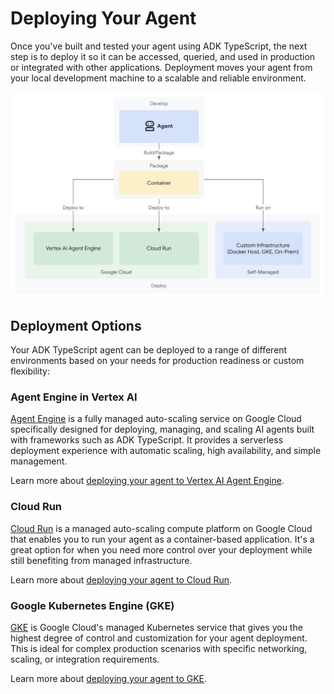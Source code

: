 # Deploying Your Agent

Once you've built and tested your agent using ADK TypeScript,
the next step is to deploy it so it can be accessed, queried, and used in
production or integrated with other applications. Deployment moves your agent
from your local development machine to a scalable and reliable environment.

<img src="../assets/deploy-agent.png" alt="Deploying your agent">

## Deployment Options

Your ADK TypeScript agent can be deployed to a range of different environments based
on your needs for production readiness or custom flexibility:

### Agent Engine in Vertex AI

[Agent Engine](agent-engine.md) is a fully managed auto-scaling service on Google Cloud
specifically designed for deploying, managing, and scaling AI agents built with
frameworks such as ADK TypeScript. It provides a serverless deployment experience with
automatic scaling, high availability, and simple management.

Learn more about [deploying your agent to Vertex AI Agent Engine](agent-engine.md).

### Cloud Run

[Cloud Run](https://cloud.google.com/run) is a managed auto-scaling compute platform on
Google Cloud that enables you to run your agent as a container-based
application. It's a great option for when you need more control over your deployment
while still benefiting from managed infrastructure.

Learn more about [deploying your agent to Cloud Run](cloud-run.md).

### Google Kubernetes Engine (GKE)

[GKE](https://cloud.google.com/kubernetes-engine) is Google Cloud's managed Kubernetes service
that gives you the highest degree of control and customization for your agent deployment. This is
ideal for complex production scenarios with specific networking, scaling, or integration requirements.

Learn more about [deploying your agent to GKE](gke.md).
